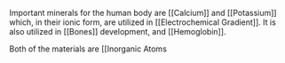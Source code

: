 Important minerals for the human body are [[Calcium]] and [[Potassium]] which, in their ionic form, are utilized in [[Electrochemical Gradient]]. It is also utilized in [[Bones]] development, and [[Hemoglobin]].

Both of the materials are [[Inorganic Atoms